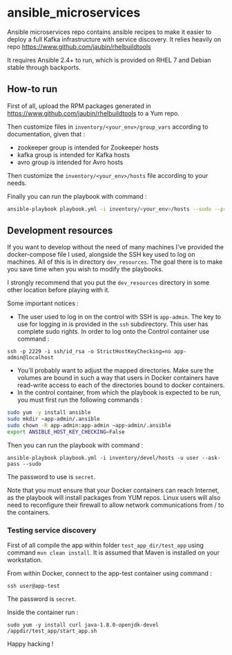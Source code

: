 # ansible_microservices
Ansible microservices repo contains ansible recipes to make it easier to deploy a full Kafka infrastructure with service discovery. It relies heavily on repo https://www.github.com/jaubin/rhelbuildtools

It requires Ansible 2.4+ to run, which is provided on RHEL 7 and Debian stable through backports.

## How-to run
First of all, upload the RPM packages generated in https://www.github.com/jaubin/rhelbuildtools to a Yum repo.

Then customize files in ```inventory/<your_env>/group_vars``` according to documentation, given that :
* zookeeper group is intended for Zookeeper hosts
* kafka group is intended for Kafka hosts
* avro group is intended for Avro hosts

Then customize the ```inventory/<your_env>/hosts``` file according to your needs.

Finally you can run the playbook with command :

```bash
ansible-playbook playbook.yml -i inventory/<your_env>/hosts --sudo --private-key=~/ssh/id_rsa
```

## Development resources

If you want to develop without the need of many machines I've provided the docker-compose file I used, alongside the
SSH key used to log on machines. All of this is in directory ```dev_resources```. The goal there is to make you save time
when you wish to modify the playbooks.

I strongly recommend that you put the ```dev_resources``` directory in some other location before playing with it.

Some important notices :
* The user used to log in on the control with SSH is ```app-admin```. The key to use for logging in is provided in the ```ssh``` subdirectory. This user has complete sudo rights. In order to log onto the Control container use command :
```
ssh -p 2229 -i ssh/id_rsa -o StrictHostKeyChecking=no app-admin@localhost
```
* You'll probably want to adjust the mapped directories. Make sure the volumes are bound in such a way that users in Docker containers have read-write access to each of the directories bound to docker containers.
* In the control container, from which the playbook is expected to be run, you must first run the following commands :
```bash
sudo yum -y install ansible
sudo mkdir ~app-admin/.ansible
sudo chown -R app-admin:app-admin ~app-admin/.ansible
export ANSIBLE_HOST_KEY_CHECKING=False
```
Then you can run the playbook with command :
```
ansible-playbook playbook.yml -i inventory/devel/hosts -u user --ask-pass --sudo
```
The password to use is ```secret```.

Note that you must ensure that your Docker containers can reach Internet, as the playbook will install packages from YUM repos. Linux users will also need to reconfigure their firewall to allow
network communications from / to the containers.

### Testing service discovery

First of all compile the app within folder ```test_app_dir/test_app``` using command ```mvn clean install```. It is assumed that Maven is installed on your workstation.

From within Docker, connect to the app-test container using command :
```
ssh user@app-test
```
The password is ```secret```.

Inside the container run :
```
sudo yum -y install curl java-1.8.0-openjdk-devel
/appdir/test_app/start_app.sh
```

Happy hacking !

